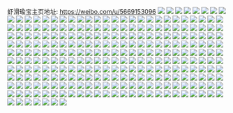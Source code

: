 虾滑瑜宝主页地址: https://weibo.com/u/5669153096 
![](https://wx4.sinaimg.cn/mw2000/006bFbHaly1h9e5qxrwnpj30tu13uapv.jpg) 
![](https://wx4.sinaimg.cn/mw2000/006bFbHaly1h9e5qt0pxaj33062bvu0z.jpg) 
![](https://wx4.sinaimg.cn/mw2000/006bFbHaly1h9e5ltdmcaj30tu0x411v.jpg) 
![](https://wx4.sinaimg.cn/mw2000/006bFbHaly1h9e5n688isj30tu13un6r.jpg) 
![](https://wx4.sinaimg.cn/mw2000/006bFbHaly1h9e5nceyn1j30tu13ugts.jpg) 
![](https://wx4.sinaimg.cn/mw2000/006bFbHaly1h9e5r0mgrbj30tu13udri.jpg) 
![](https://wx4.sinaimg.cn/mw2000/006bFbHaly1h9e5r2pncaj30tu13u7az.jpg) 
![](https://wx4.sinaimg.cn/mw2000/006bFbHaly1h9e5ravo3cj30u01sxk07.jpg) 
![](https://wx4.sinaimg.cn/mw2000/006bFbHaly1h9e5r90zmsj30wi1yc4pa.jpg) 
![](https://wx4.sinaimg.cn/mw2000/006bFbHaly1h9e41yr306j30wi0o0jvz.jpg) 
![](https://wx4.sinaimg.cn/mw2000/006bFbHaly1h9803szf0fj30wi1yce7p.jpg) 
![](https://wx4.sinaimg.cn/mw2000/006bFbHaly1h9803825l9j30u01sxn7u.jpg) 
![](https://wx4.sinaimg.cn/mw2000/006bFbHaly1h98035kuhdj30wh1yc4dg.jpg) 
![](https://wx4.sinaimg.cn/mw2000/006bFbHaly1h97sbkvkepj30wi1yc1kx.jpg) 
![](https://wx4.sinaimg.cn/mw2000/006bFbHaly1h97s9p1bsij30wi1yc1kx.jpg) 
![](https://wx4.sinaimg.cn/mw2000/006bFbHaly1h95sjkg6nfj30wi1yc1kx.jpg) 
![](https://wx4.sinaimg.cn/mw2000/006bFbHaly1h95s51zxsej30wi1yc4gt.jpg) 
![](https://wx4.sinaimg.cn/mw2000/006bFbHaly1h8zum08wwsj30wi1yckjc.jpg) 
![](https://wx4.sinaimg.cn/mw2000/006bFbHaly1h8y2h5xm24j30wi1yc1kx.jpg) 
![](https://wx4.sinaimg.cn/mw2000/006bFbHaly1h8y2eptaguj30wi1yc1kx.jpg) 
![](https://wx4.sinaimg.cn/mw2000/006bFbHaly1h8y2u0m893j30wi1yc4qp.jpg) 
![](https://wx4.sinaimg.cn/mw2000/006bFbHaly1h8y2v1y3kjj30wi1yc1kx.jpg) 
![](https://wx4.sinaimg.cn/mw2000/006bFbHaly1h8y2tcaxd0j30wi1yce79.jpg) 
![](https://wx4.sinaimg.cn/mw2000/006bFbHaly1h8y0omqkkzj30wi0o5wj6.jpg) 
![](https://wx4.sinaimg.cn/mw2000/006bFbHaly1h8wkbvmintj32dc35sb2b.jpg) 
![](https://wx4.sinaimg.cn/mw2000/006bFbHaly1h8wkbx0gmyj32dc35s7wk.jpg) 
![](https://wx4.sinaimg.cn/mw2000/006bFbHaly1h8wkbzgqowj32c0340e83.jpg) 
![](https://wx4.sinaimg.cn/mw2000/006bFbHaly1h8wkbulfsxj317k1rhnm3.jpg) 
![](https://wx4.sinaimg.cn/mw2000/006bFbHaly1h8vhmlg5kxj30w50k9gnp.jpg) 
![](https://wx4.sinaimg.cn/mw2000/006bFbHaly1h8uebmt64qj30wi1yc7h5.jpg) 
![](https://wx4.sinaimg.cn/mw2000/006bFbHaly1h8u7yjewkmj30wi1ycdv6.jpg) 
![](https://wx4.sinaimg.cn/mw2000/006bFbHaly1h8u7yb7joaj30wi1ycqhm.jpg) 
![](https://wx4.sinaimg.cn/mw2000/006bFbHaly1h8u0a6emxlj30wi1ycnmp.jpg) 
![](https://wx4.sinaimg.cn/mw2000/006bFbHaly1h8t4mx0mxej30go0hnq4i.jpg) 
![](https://wx4.sinaimg.cn/mw2000/006bFbHaly1h8swih68j1j30u01sx459.jpg) 
![](https://wx4.sinaimg.cn/mw2000/006bFbHaly1h8swk5bdbuj30wi1ycwwx.jpg) 
![](https://wx4.sinaimg.cn/mw2000/006bFbHaly1h8m5ejzykuj30wi1yc7j2.jpg) 
![](https://wx4.sinaimg.cn/mw2000/006bFbHaly1h8m5et0oqbj30wi1ycwqc.jpg) 
![](https://wx4.sinaimg.cn/mw2000/006bFbHaly1h8iadxguhhj30wi1yck3x.jpg) 
![](https://wx4.sinaimg.cn/mw2000/006bFbHaly1h8gm002018j32c0323npg.jpg) 
![](https://wx4.sinaimg.cn/mw2000/006bFbHaly1h8azylxd3dj30u0140wrs.jpg) 
![](https://wx4.sinaimg.cn/mw2000/006bFbHaly1h8azxi21a9j32dc35sb2b.jpg) 
![](https://wx4.sinaimg.cn/mw2000/006bFbHaly1h8azy15jxrj32dc35shdv.jpg) 
![](https://wx4.sinaimg.cn/mw2000/006bFbHaly1h8azyg45ctj31ua2itu0y.jpg) 
![](https://wx4.sinaimg.cn/mw2000/006bFbHaly1h8azyiacbzj321d2kl4qq.jpg) 
![](https://wx4.sinaimg.cn/mw2000/006bFbHaly1h8azycvi9ij3267315e83.jpg) 
![](https://wx4.sinaimg.cn/mw2000/006bFbHaly1h8azx00ne5j33402b2e83.jpg) 
![](https://wx4.sinaimg.cn/mw2000/006bFbHaly1h8azyk4yy4j31sc2ca7wi.jpg) 
![](https://wx4.sinaimg.cn/mw2000/006bFbHaly1h881peb85cj32xb284x6r.jpg) 
![](https://wx4.sinaimg.cn/mw2000/006bFbHaly1h881ngjnn0j33402b2hdv.jpg) 
![](https://wx4.sinaimg.cn/mw2000/006bFbHaly1h881qx95tcj31x02pub2b.jpg) 
![](https://wx4.sinaimg.cn/mw2000/006bFbHaly1h879hzha55j30wi1ycavw.jpg) 
![](https://wx4.sinaimg.cn/mw2000/006bFbHaly1h86c7qdeawj30u017ogq5.jpg) 
![](https://wx4.sinaimg.cn/mw2000/006bFbHaly1h86c280226j30t10a9jsc.jpg) 
![](https://wx4.sinaimg.cn/mw2000/006bFbHaly1h86c4ypj3mj30ms050mxj.jpg) 
![](https://wx4.sinaimg.cn/mw2000/006bFbHaly1h85pr187c3j30wi0jy794.jpg) 
![](https://wx4.sinaimg.cn/mw2000/006bFbHaly1h85pr1sb4oj30wi1yck29.jpg) 
![](https://wx4.sinaimg.cn/mw2000/006bFbHaly1h853npie6fj32c03404qs.jpg) 
![](https://wx4.sinaimg.cn/mw2000/006bFbHaly1h853nfmp5vj30th1getho.jpg) 
![](https://wx4.sinaimg.cn/mw2000/006bFbHaly1h853nlfliqj30wi1yc7h1.jpg) 
![](https://wx4.sinaimg.cn/mw2000/006bFbHaly1h84x0zear7j30wi1ycql9.jpg) 
![](https://wx4.sinaimg.cn/mw2000/006bFbHaly1h84x0yfscij30wi1ycws2.jpg) 
![](https://wx4.sinaimg.cn/mw2000/006bFbHaly1h84x0ztfmhj30wi1yc7gq.jpg) 
![](https://wx4.sinaimg.cn/mw2000/006bFbHaly1h84p3g8g9fj30wi1yck6x.jpg) 
![](https://wx4.sinaimg.cn/mw2000/006bFbHaly1h83sxgzomxj30wi1yc7q7.jpg) 
![](https://wx4.sinaimg.cn/mw2000/006bFbHaly1h83f80hfy0j32dr36cnph.jpg) 
![](https://wx4.sinaimg.cn/mw2000/006bFbHaly1h80dhm6onaj30j60j6wh8.jpg) 
![](https://wx4.sinaimg.cn/mw2000/006bFbHaly1h7z1tyhgxfj30wi1yc7wh.jpg) 
![](https://wx4.sinaimg.cn/mw2000/006bFbHaly1h73qom0y6fj31sc2dsamm.jpg) 
![](https://wx4.sinaimg.cn/mw2000/006bFbHaly1h73qop95zcj31sc2ds16c.jpg) 
![](https://wx4.sinaimg.cn/mw2000/006bFbHaly1h60q23su2ij32c0340u0y.jpg) 
![](https://wx4.sinaimg.cn/mw2000/006bFbHaly1h60q22rgrpj30kx0jytdr.jpg) 
![](https://wx4.sinaimg.cn/mw2000/006bFbHaly1h60q24a8c2j30up14yjyw.jpg) 
![](https://wx4.sinaimg.cn/mw2000/006bFbHaly1h5x82qt4lsj30go0godgy.jpg) 
![](https://wx4.sinaimg.cn/mw2000/006bFbHaly1h5rg47748sj30j60j1ju5.jpg) 
![](https://wx4.sinaimg.cn/mw2000/006bFbHaly1h5rg47mhu8j30j60ifmyv.jpg) 
![](https://wx4.sinaimg.cn/mw2000/006bFbHaly1h5rg47ywzjj30go0gggm7.jpg) 
![](https://wx4.sinaimg.cn/mw2000/006bFbHaly1h5rg46tzpdj30sg0laq67.jpg) 
![](https://wx4.sinaimg.cn/mw2000/006bFbHaly1h5rg48m9h5j30go0f0js4.jpg) 
![](https://wx4.sinaimg.cn/mw2000/006bFbHaly1h5rg48se67j30go0go762.jpg) 
![](https://wx4.sinaimg.cn/mw2000/006bFbHaly1h5rg492r2oj30go0godgy.jpg) 
![](https://wx4.sinaimg.cn/mw2000/006bFbHaly1h5rg49c5w3j30rs0qotb6.jpg) 
![](https://wx4.sinaimg.cn/mw2000/006bFbHaly1h5mu676kdjj31yc0wihdt.jpg) 
![](https://wx4.sinaimg.cn/mw2000/006bFbHaly1h5mu6aiw0tj31yc0wihdt.jpg) 
![](https://wx4.sinaimg.cn/mw2000/006bFbHaly1h5mu641uylj30k00jhdim.jpg) 
![](https://wx4.sinaimg.cn/mw2000/006bFbHaly1h5khrogcxzj30pi0jz0vv.jpg) 
![](https://wx4.sinaimg.cn/mw2000/006bFbHaly1h5e7d03dokj31yc0wiqv5.jpg) 
![](https://wx4.sinaimg.cn/mw2000/006bFbHaly1h5e7d0m5ubj30hy0k0n1d.jpg) 
![](https://wx4.sinaimg.cn/mw2000/006bFbHaly1h5by4o7q7lj309m0ebdge.jpg) 
![](https://wx4.sinaimg.cn/mw2000/006bFbHaly1h58pxr16hmj30wi1yckcl.jpg) 
![](https://wx4.sinaimg.cn/mw2000/006bFbHaly1h58pyawix8j30wi1ycx25.jpg) 
![](https://wx4.sinaimg.cn/mw2000/006bFbHaly1h4tyi1a2n3j30iw0jzjy1.jpg) 
![](https://wx4.sinaimg.cn/mw2000/006bFbHaly1h4tyi263ksj30iw0jz0zg.jpg) 
![](https://wx4.sinaimg.cn/mw2000/006bFbHaly1h4tyi1ozguj30iw0jzn3n.jpg) 
![](https://wx4.sinaimg.cn/mw2000/006bFbHaly1h4tyi5aqymj30iw0jz454.jpg) 
![](https://wx4.sinaimg.cn/mw2000/006bFbHaly1h4tyi0tvlhj30iw0jz0zc.jpg) 
![](https://wx4.sinaimg.cn/mw2000/006bFbHaly1h4tyi2kr7wj30iw0jzq9l.jpg) 
![](https://wx4.sinaimg.cn/mw2000/006bFbHaly1h4tyi39iclj30iw0jztfi.jpg) 
![](https://wx4.sinaimg.cn/mw2000/006bFbHaly1h4tyi43l47j30iw0jztfe.jpg) 
![](https://wx4.sinaimg.cn/mw2000/006bFbHaly1h4tyi4tf0hj30iw0jzagu.jpg) 
![](https://wx4.sinaimg.cn/mw2000/006bFbHaly1h4nwio5rn5j30iw0jzdmc.jpg) 
![](https://wx4.sinaimg.cn/mw2000/006bFbHaly1h4nwisyy1nj30iw0jzn42.jpg) 
![](https://wx4.sinaimg.cn/mw2000/006bFbHaly1h4n4k94t8fj31yc0wiu0x.jpg) 
![](https://wx4.sinaimg.cn/mw2000/006bFbHaly1h4n4kp6d0ej31yc0wikjl.jpg) 
![](https://wx4.sinaimg.cn/mw2000/006bFbHaly1h4n4kpuswdj30u01hcapn.jpg) 
![](https://wx4.sinaimg.cn/mw2000/006bFbHaly1h4k2xdogvaj318q1nmqon.jpg) 
![](https://wx4.sinaimg.cn/mw2000/006bFbHaly1h4ha9sbm52j30iw0jz7at.jpg) 
![](https://wx4.sinaimg.cn/mw2000/006bFbHaly1h4ha9r3l3xj30iw0jzn41.jpg) 
![](https://wx4.sinaimg.cn/mw2000/006bFbHaly1h4con7d8nqj31o0190hdt.jpg) 
![](https://wx4.sinaimg.cn/mw2000/006bFbHaly1h4con2jts2j31o0190e81.jpg) 
![](https://wx4.sinaimg.cn/mw2000/006bFbHaly1h4con4yfh6j31o0190hdt.jpg) 
![](https://wx4.sinaimg.cn/mw2000/006bFbHaly1h4cona8enmj31o0190hdt.jpg) 
![](https://wx4.sinaimg.cn/mw2000/006bFbHaly1h4comzqclij31o0190hdt.jpg) 
![](https://wx4.sinaimg.cn/mw2000/006bFbHaly1h4concxhu8j31o0190qv5.jpg) 
![](https://wx4.sinaimg.cn/mw2000/006bFbHaly1h45nhrxcnhj31o0190hdt.jpg) 
![](https://wx4.sinaimg.cn/mw2000/006bFbHaly1h45ngrm7nqj31o0190kjm.jpg) 
![](https://wx4.sinaimg.cn/mw2000/006bFbHaly1h45ngq4ol6j31o0190hdu.jpg) 
![](https://wx4.sinaimg.cn/mw2000/006bFbHaly1h45ngoov3ij31o0190x6p.jpg) 
![](https://wx4.sinaimg.cn/mw2000/006bFbHaly1h44g96fpjaj30wi1ycb0q.jpg) 
![](https://wx4.sinaimg.cn/mw2000/006bFbHaly1h44g9oxp9rj30wi1yc1kx.jpg) 
![](https://wx4.sinaimg.cn/mw2000/006bFbHaly1h44dezmuxcj30sg0sg76e.jpg) 
![](https://wx4.sinaimg.cn/mw2000/006bFbHaly1h3vzac0iysj30wi1yc45c.jpg) 
![](https://wx4.sinaimg.cn/mw2000/006bFbHaly1h3nvf8iawhj30wi1ych8l.jpg) 
![](https://wx4.sinaimg.cn/mw2000/006bFbHaly1h3nvf9tkgoj30wi1ycqlt.jpg) 
![](https://wx4.sinaimg.cn/mw2000/006bFbHaly1h2heqp0n5bj32c03404qq.jpg) 
![](https://wx4.sinaimg.cn/mw2000/006bFbHaly1h2heqpv6koj32c03401ky.jpg) 
![](https://wx4.sinaimg.cn/mw2000/006bFbHaly1h2heqqz7bnj33402c0hdu.jpg) 
![](https://wx4.sinaimg.cn/mw2000/006bFbHaly1h2fincbf7yj32c0340qv6.jpg) 
![](https://wx4.sinaimg.cn/mw2000/006bFbHaly1h1rip5ojgnj32c02c01ky.jpg) 
![](https://wx4.sinaimg.cn/mw2000/006bFbHaly1h1rip32cohj32c02c0hdu.jpg) 
![](https://wx4.sinaimg.cn/mw2000/006bFbHaly1h1rip0boxcj32c02c0kjl.jpg) 
![](https://wx4.sinaimg.cn/mw2000/006bFbHaly1h1rip4l37gj32c02c07wj.jpg) 
![](https://wx4.sinaimg.cn/mw2000/006bFbHaly1h1rip1prafj32c02c04qq.jpg) 
![](https://wx4.sinaimg.cn/mw2000/006bFbHaly1h1g5cpqr9jj30u00ta77o.jpg) 
![](https://wx4.sinaimg.cn/mw2000/006bFbHaly1h1ap83a1lgj30wi1ych96.jpg) 
![](https://wx4.sinaimg.cn/mw2000/006bFbHaly1h0oxhzisboj333y242npf.jpg) 
![](https://wx4.sinaimg.cn/mw2000/006bFbHaly1h0mj810mpvj30wi1yc7wh.jpg) 
![](https://wx4.sinaimg.cn/mw2000/006bFbHaly1h0mchcg5uxj330v27xqv8.jpg) 
![](https://wx4.sinaimg.cn/mw2000/006bFbHaly1h0j0njhy37j31vn2dqnpe.jpg) 
![](https://wx4.sinaimg.cn/mw2000/006bFbHaly1h0j0rdah28j30u013r7fy.jpg) 
![](https://wx4.sinaimg.cn/mw2000/006bFbHaly1h0ip7h4y0xj32c02c0qv6.jpg) 
![](https://wx4.sinaimg.cn/mw2000/006bFbHaly1h06cocj84vj30rs0rsmzn.jpg) 
![](https://wx4.sinaimg.cn/mw2000/006bFbHaly1gzz5auy2sxj30sg0sagsu.jpg) 
![](https://wx4.sinaimg.cn/mw2000/006bFbHaly1gzndnehrf9j30wi1ychbr.jpg) 
![](https://wx4.sinaimg.cn/mw2000/006bFbHaly1gwmn8kbj4cj32801o0u0x.jpg) 
![](https://wx4.sinaimg.cn/mw2000/006bFbHaly1gwmn8km2edj31be0x74bg.jpg) 
![](https://wx4.sinaimg.cn/mw2000/006bFbHaly1gwmn8ksdgvj31gk0u0jvb.jpg) 
![](https://wx4.sinaimg.cn/mw2000/006bFbHaly1gwmn8kxx8yj30u014077c.jpg) 
![](https://wx4.sinaimg.cn/mw2000/006bFbHaly1gwmn8lietoj31lu2kynpd.jpg) 
![](https://wx4.sinaimg.cn/mw2000/006bFbHaly1guaqcd2fb2j32u62c04qt.jpg) 
![](https://wx4.sinaimg.cn/mw2000/006bFbHaly1gu84pcqff7j62c0340hdv02.jpg) 
![](https://wx4.sinaimg.cn/mw2000/006bFbHaly1gu6rga2q1mj32c0340npe.jpg) 
![](https://wx4.sinaimg.cn/mw2000/006bFbHaly1gu6rg3mhzpj32c03404qq.jpg) 
![](https://wx4.sinaimg.cn/mw2000/006bFbHaly1gu6rgb5w58j30m0134td4.jpg) 
![](https://wx4.sinaimg.cn/mw2000/006bFbHaly1gu6rfv1gn8j32c02v0b2a.jpg) 
![](https://wx4.sinaimg.cn/mw2000/006bFbHaly1gu6rfwjo5jj32c0340u0x.jpg) 
![](https://wx4.sinaimg.cn/mw2000/006bFbHaly1gu6rg1mrb5j32c0340b2a.jpg) 
![](https://wx4.sinaimg.cn/mw2000/006bFbHaly1gu6rfzcc2vj32c0340qv6.jpg) 
![](https://wx4.sinaimg.cn/mw2000/006bFbHaly1gu6rg7bhoxj33402c0u0y.jpg) 
![](https://wx4.sinaimg.cn/mw2000/006bFbHaly1gu6rfva0fyj30go0gowfj.jpg) 
![](https://wx4.sinaimg.cn/mw2000/006bFbHaly1gswq393cg5j30u00u0go8.jpg) 
![](https://wx4.sinaimg.cn/mw2000/006bFbHaly1gsijca88oij30fo0fo3yt.jpg) 
![](https://wx4.sinaimg.cn/mw2000/006bFbHaly1gqsr0e8yt8j30e60e50tf.jpg) 
![](https://wx4.sinaimg.cn/mw2000/006bFbHaly1gpqn54ztp4j30u01o0th9.jpg) 
![](https://wx4.sinaimg.cn/mw2000/006bFbHaly1gpqmpilk8ij30u01o00w8.jpg) 
![](https://wx4.sinaimg.cn/mw2000/006bFbHaly1giv9qg8oudj32io1w07wk.jpg) 
![](https://wx4.sinaimg.cn/mw2000/006bFbHaly1giv9qt5fdyj32o03k0kjn.jpg) 
![](https://wx4.sinaimg.cn/mw2000/006bFbHaly1giv9rmfwgwj31z41z4hdy.jpg) 
![](https://wx4.sinaimg.cn/mw2000/006bFbHaly1giv9rtgizvj322t22tx6p.jpg) 
![](https://wx4.sinaimg.cn/mw2000/006bFbHaly1giv9sv6jzuj31z41z4hdy.jpg) 
![](https://wx4.sinaimg.cn/mw2000/006bFbHaly1giv9t6c0w5j32dw2dw7wi.jpg) 
![](https://wx4.sinaimg.cn/mw2000/006bFbHaly1giv9t8trerj30qo1hcqv0.jpg) 
![](https://wx4.sinaimg.cn/mw2000/006bFbHaly1ggybdged9ij31o0190u0x.jpg) 
![](https://wx4.sinaimg.cn/mw2000/006bFbHaly1ge0lypdhsuj30j60hwaa7.jpg) 
![](https://wx4.sinaimg.cn/mw2000/006bFbHaly1g81msx1iqpj30u01o01kx.jpg) 
![](https://wx4.sinaimg.cn/mw2000/006bFbHaly1g81mszrhltj30u01o0e81.jpg) 
![](https://wx4.sinaimg.cn/mw2000/006bFbHaly1g81msy8bkhj30u01o0e81.jpg) 
![](https://wx4.sinaimg.cn/mw2000/006bFbHaly1g63ttev4ylj31400u0te6.jpg) 
![](https://wx4.sinaimg.cn/mw2000/006bFbHaly1g63ttfpkzjj31400u0qcl.jpg) 
![](https://wx4.sinaimg.cn/mw2000/006bFbHaly1g65iyibylzj31400u0ajs.jpg) 
![](https://wx4.sinaimg.cn/mw2000/006bFbHaly1g63ttghgs7j30u0140dml.jpg) 
![](https://wx4.sinaimg.cn/mw2000/006bFbHaly1g65ixxlj31j31400u00yd.jpg) 
![](https://wx4.sinaimg.cn/mw2000/006bFbHaly1g63tthfr4bj30u00z2aeh.jpg) 
![](https://wx4.sinaimg.cn/mw2000/006bFbHaly1g63tthu3inj30u0102juu.jpg) 
![](https://wx4.sinaimg.cn/mw2000/006bFbHaly1g5opcxoml3j33k02o04qs.jpg) 
![](https://wx4.sinaimg.cn/mw2000/006bFbHaly1g5ope6e99wj33k02o0u0z.jpg) 
![](https://wx4.sinaimg.cn/mw2000/006bFbHaly1g5opf9s7ttj33k02o0u0z.jpg) 
![](https://wx4.sinaimg.cn/mw2000/006bFbHaly1g5opbd9indj33k02o0e82.jpg) 
![](https://wx4.sinaimg.cn/mw2000/006bFbHaly1g5opbm3v3oj33k02o0kjm.jpg) 
![](https://wx4.sinaimg.cn/mw2000/006bFbHaly1g5opbxkn3kj33k02o0e82.jpg) 
![](https://wx4.sinaimg.cn/mw2000/006bFbHaly1g5opcirl1rj32o03k0b2b.jpg) 
![](https://wx4.sinaimg.cn/mw2000/006bFbHaly1g5opb8nl99j32o03k0b2b.jpg) 
![](https://wx4.sinaimg.cn/mw2000/006bFbHaly1g5opcc51lnj32o03k0kjn.jpg) 
![](https://wx4.sinaimg.cn/mw2000/006bFbHaly1g5fuma54avj31j221f4lz.jpg) 
![](https://wx4.sinaimg.cn/mw2000/006bFbHaly1g5fumb61awj31j221fnhf.jpg) 
![](https://wx4.sinaimg.cn/mw2000/006bFbHaly1fzp0to903ij30u0140n30.jpg) 
![](https://wx4.sinaimg.cn/mw2000/006bFbHaly1fzp0tr9rp2j32o03k07wk.jpg) 
![](https://wx4.sinaimg.cn/mw2000/006bFbHaly1fzp0tv4pddj32o03k0npf.jpg) 
![](https://wx4.sinaimg.cn/mw2000/006bFbHaly1fzp0tz7mszj32o03k0kjp.jpg) 
![](https://wx4.sinaimg.cn/mw2000/006bFbHaly1fzp0uezxn2j30k00jewfs.jpg) 
![](https://wx4.sinaimg.cn/mw2000/006bFbHaly1fyqav4ywlaj30aw0amdg0.jpg) 
![](https://wx4.sinaimg.cn/mw2000/006bFbHaly1fyjef0ribgj30zk0qo1hg.jpg) 
![](https://wx4.sinaimg.cn/mw2000/006bFbHaly1fyjef1jp2ej30zk0qox5z.jpg) 
![](https://wx4.sinaimg.cn/mw2000/006bFbHaly1fxz9h773plj31hc1404qi.jpg) 
![](https://wx4.sinaimg.cn/mw2000/006bFbHaly1fxz9hg7u81j32o03k07wm.jpg) 
![](https://wx4.sinaimg.cn/mw2000/006bFbHaly1fxz9hh3asij30m80niq3n.jpg) 
![](https://wx4.sinaimg.cn/mw2000/006bFbHaly1fy0va2ikudj30u01o046o.jpg) 
![](https://wx4.sinaimg.cn/mw2000/006bFbHaly1fvu2f7d6tej33k01s0npe.jpg) 
![](https://wx4.sinaimg.cn/mw2000/006bFbHaly1fvu2fbvg5qj33k01s0hdu.jpg) 
![](https://wx4.sinaimg.cn/mw2000/006bFbHaly1fvu2fd7swwj304g044wec.jpg) 
![](https://wx4.sinaimg.cn/mw2000/006bFbHaly1fvt251ivxcj304g044wec.jpg) 
![](https://wx4.sinaimg.cn/mw2000/006bFbHaly1fv3mf98l6bj33k02o0hdv.jpg) 
![](https://wx4.sinaimg.cn/mw2000/006bFbHaly1fv3mfcwzezj33ni2qf4qs.jpg) 
![](https://wx4.sinaimg.cn/mw2000/006bFbHaly1fv3mfwj2foj30qo0qoqa3.jpg) 
![](https://wx4.sinaimg.cn/mw2000/006bFbHaly1fv3mfge7wrj31w01w0b2c.jpg) 
![](https://wx4.sinaimg.cn/mw2000/006bFbHaly1fv3mhuigh8j32o03k0b2c.jpg) 
![](https://wx4.sinaimg.cn/mw2000/006bFbHaly1fv3mhvctxbj30ku08a0tg.jpg) 
![](https://wx4.sinaimg.cn/mw2000/006bFbHaly1fv3mhsvmo1j30qy0p9jtg.jpg) 
![](https://wx4.sinaimg.cn/mw2000/006bFbHaly1fujuzyt4jrj30zk0qoe81.jpg) 
![](https://wx4.sinaimg.cn/mw2000/006bFbHaly1fujuzzm6mnj30u00minb5.jpg) 
![](https://wx4.sinaimg.cn/mw2000/006bFbHaly1fujv00ilcsj30zk0qm1kx.jpg) 
![](https://wx4.sinaimg.cn/mw2000/006bFbHaly1fuid8pc9uaj30ku0yu42n.jpg) 
![](https://wx4.sinaimg.cn/mw2000/006bFbHaly1fuhn6zh6gcj32o03k0b2c.jpg) 
![](https://wx4.sinaimg.cn/mw2000/006bFbHaly1fuhn7yd20kj309q09qt8y.jpg) 
![](https://wx4.sinaimg.cn/mw2000/006bFbHaly1fudx0vask6j30w00w04q2.jpg) 
![](https://wx4.sinaimg.cn/mw2000/006bFbHaly1fu5uw1csxkj30qo0qo79i.jpg) 
![](https://wx4.sinaimg.cn/mw2000/006bFbHaly1fu5uw218m0j30ku0kugn7.jpg) 
![](https://wx4.sinaimg.cn/mw2000/006bFbHaly1fu04lic8x1j30ly0yk7ms.jpg) 
![](https://wx4.sinaimg.cn/mw2000/006bFbHaly1fu04llpdj7j32o02o01ky.jpg) 
![](https://wx4.sinaimg.cn/mw2000/006bFbHaly1ftworjybxfj302s02sjrb.jpg) 
![](https://wx4.sinaimg.cn/mw2000/006bFbHaly1ftweuzxtl3j31o01o0kjm.jpg) 
![](https://wx4.sinaimg.cn/mw2000/006bFbHaly1ftwev0sobxj31o01o0qv6.jpg) 
![](https://wx4.sinaimg.cn/mw2000/006bFbHaly1ftwev1z2qfj32o02o07wj.jpg) 
![](https://wx4.sinaimg.cn/mw2000/006bFbHaly1ftwev2lw16j303c02jt8h.jpg) 
![](https://wx4.sinaimg.cn/mw2000/006bFbHaly1ftu9qeo678j30q90q9q55.jpg) 
![](https://wx4.sinaimg.cn/mw2000/006bFbHaly1ftqpdvq4f7j30on0on0us.jpg) 
![](https://wx4.sinaimg.cn/mw2000/006bFbHaly1ftqpdxjhaqj32o02o0x6q.jpg) 
![](https://wx4.sinaimg.cn/mw2000/006bFbHaly1ftqpdyh8ruj303g02adfm.jpg) 
![](https://wx4.sinaimg.cn/mw2000/006bFbHaly1ftqpdypbgvj30qo0qoaap.jpg) 
![](https://wx4.sinaimg.cn/mw2000/006bFbHaly1ftf82mvsvij30qo0qogqx.jpg) 
![](https://wx4.sinaimg.cn/mw2000/006bFbHaly1ftab3t2n7kj30ju0mrabr.jpg) 
![](https://wx4.sinaimg.cn/mw2000/006bFbHaly1fst6u8a4agj31z41beu0y.jpg) 
![](https://wx4.sinaimg.cn/mw2000/006bFbHaly1fst2povjljj30u01o0jy5.jpg) 
![](https://wx4.sinaimg.cn/mw2000/006bFbHaly1fst2pqh5isj30u01o0tgb.jpg) 
![](https://wx4.sinaimg.cn/mw2000/006bFbHaly1fst2psbb6cj30u01o07cf.jpg) 
![](https://wx4.sinaimg.cn/mw2000/006bFbHaly1fst2puto3xj30u01o046z.jpg) 
![](https://wx4.sinaimg.cn/mw2000/006bFbHaly1fst2pxcg47j30u01o0n5k.jpg) 
![](https://wx4.sinaimg.cn/mw2000/006bFbHaly1fst2qt8a7fj31420qo10g.jpg) 
![](https://wx4.sinaimg.cn/mw2000/006bFbHaly1fsjtyz51l2j30k00igmyd.jpg) 
![](https://wx4.sinaimg.cn/mw2000/006bFbHaly1fsecp4e6o2j30zk0zkhdt.jpg) 
![](https://wx4.sinaimg.cn/mw2000/006bFbHaly1fsecp5yhvqj30zk0zke81.jpg) 
![](https://wx4.sinaimg.cn/mw2000/006bFbHaly1fsecp7rwkwj30zk0zku0x.jpg) 
![](https://wx4.sinaimg.cn/mw2000/006bFbHaly1fsecpb5lb8j30zk0zkhdt.jpg) 
![](https://wx4.sinaimg.cn/mw2000/006bFbHaly1fsecpe2jv8j30zk0zk7wh.jpg) 
![](https://wx4.sinaimg.cn/mw2000/006bFbHaly1fsecpemtmkj30k00gw0yx.jpg) 
![](https://wx4.sinaimg.cn/mw2000/006bFbHaly1fs1n0cgxhlj32o02o0qv6.jpg) 
![](https://wx4.sinaimg.cn/mw2000/006bFbHaly1fs1n07yzzaj32o02o0u0y.jpg) 
![](https://wx4.sinaimg.cn/mw2000/006bFbHaly1fs1n0gojyfj32o02o0hdu.jpg) 
![](https://wx4.sinaimg.cn/mw2000/006bFbHaly1fs1n0lf8h1j32o02o0e83.jpg) 
![](https://wx4.sinaimg.cn/mw2000/006bFbHaly1frppjhm9rqj32o02o0npe.jpg) 
![](https://wx4.sinaimg.cn/mw2000/006bFbHaly1frhoq051s8j30zk0xk45q.jpg) 
![](https://wx4.sinaimg.cn/mw2000/006bFbHaly1fpg2zm1q0wj31o01o0qv6.jpg) 
![](https://wx4.sinaimg.cn/mw2000/006bFbHaly1fpg308qfwrj32o02o0x6r.jpg) 
![](https://wx4.sinaimg.cn/mw2000/006bFbHaly1fpg30cftuzg308c06qmxt.jpg) 
![](https://wx4.sinaimg.cn/mw2000/006bFbHaly1fpflc1g7ijj32o02o0x6r.jpg) 
